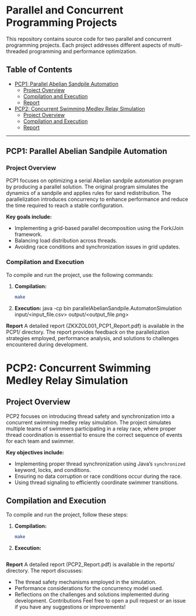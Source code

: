 # Parallel and Concurrent Programming Projects

This repository contains source code for two parallel and concurrent programming projects. Each project addresses different aspects of multi-threaded programming and performance optimization.

## Table of Contents
- [PCP1: Parallel Abelian Sandpile Automation](#pcp1-parallel-abelian-sandpile-automation)
  - [Project Overview](#project-overview)
  - [Compilation and Execution](#compilation-and-execution)
  - [Report](#report)
- [PCP2: Concurrent Swimming Medley Relay Simulation](#pcp2-concurrent-swimming-medley-relay-simulation)
  - [Project Overview](#project-overview-1)
  - [Compilation and Execution](#compilation-and-execution-1)
  - [Report](#report-1)

---

## PCP1: Parallel Abelian Sandpile Automation

### Project Overview
PCP1 focuses on optimizing a serial Abelian sandpile automation program by producing a parallel solution. The original program simulates the dynamics of a sandpile and applies rules for sand redistribution. The parallelization introduces concurrency to enhance performance and reduce the time required to reach a stable configuration.

**Key goals include:**
- Implementing a grid-based parallel decomposition using the Fork/Join framework.
- Balancing load distribution across threads.
- Avoiding race conditions and synchronization issues in grid updates.

### Compilation and Execution
To compile and run the project, use the following commands:

1. **Compilation:**
   ```bash
   make
2. **Execution:**
   java -cp bin parallelAbelianSandpile.AutomatonSimulation input/<input_file.csv> output/<output_file.png>

**Report**
A detailed report (ZKXZOL001_PCP1_Report.pdf) is available in the PCP1/ directory. The report provides feedback on the parallelization strategies employed, performance analysis, and solutions to challenges encountered during development.





# PCP2: Concurrent Swimming Medley Relay Simulation

## Project Overview
PCP2 focuses on introducing thread safety and synchronization into a concurrent swimming medley relay simulation. The project simulates multiple teams of swimmers participating in a relay race, where proper thread coordination is essential to ensure the correct sequence of events for each team and swimmer.

**Key objectives include:**
- Implementing proper thread synchronization using Java’s `synchronized` keyword, locks, and conditions.
- Ensuring no data corruption or race conditions occur during the race.
- Using thread signaling to efficiently coordinate swimmer transitions.

## Compilation and Execution
To compile and run the project, follow these steps:

1. **Compilation:**
   ```bash
   make

2. **Execution:**
   ``` java -cp bin concurrentSwimmingRelay.SwimmingRelaySimulation


**Report**
A detailed report (PCP2_Report.pdf) is available in the reports/ directory. The report discusses:

- The thread safety mechanisms employed in the simulation.
- Performance considerations for the concurrency model used.
- Reflections on the challenges and solutions implemented during development.
Contributions
Feel free to open a pull request or an issue if you have any suggestions or improvements!













